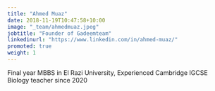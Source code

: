 ```yaml
---
title: "Ahmed Muaz"
date: 2018-11-19T10:47:58+10:00
image: "_team/ahmedmuaz.jpeg"
jobtitle: "Founder of Gadeemteam"
linkedinurl: "https://www.linkedin.com/in/ahmed-muaz/"
promoted: true
weight: 1
---
```


Final year MBBS in El Razi University, Experienced Cambridge IGCSE Biology teacher since 2020
